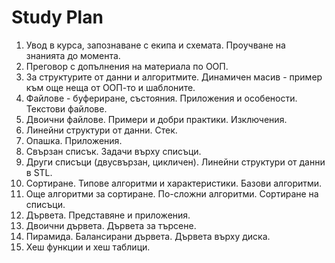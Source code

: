 # Study Plan
1. Увод в курса, запознаване с екипа и схемата. Проучване на знанията до момента.
2. Преговор с допълнения на материала по ООП. 
3. За структурите от данни и алгоритмите. Динамичен масив - пример към още неща от ООП-то и шаблоните.
4. Файлове - буфериране, състояния. Приложения и особености. Текстови файлове.
5. Двоични файлове. Примери и добри практики. Изключения.
6. Линейни структури от данни. Стек.
7. Опашка. Приложения.
8. Свързан списък. Задачи върху списъци.
9. Други списъци (двусвързан, цикличен). Линейни структури от данни в STL.
10. Сортиране. Типове алгоритми и характеристики. Базови алгоритми.
11. Още алгоритми за сортиране. По-сложни алгоритми. Сортиране на списъци.
12. Дървета. Представяне и приложения.
13. Двоични дървета. Дървета за търсене.
14. Пирамида. Балансирани дървета. Дървета върху диска.
15. Хеш функции и хеш таблици.
